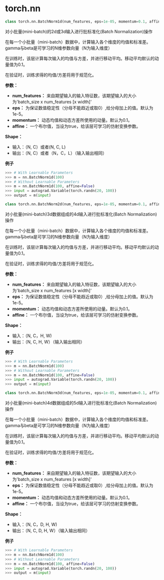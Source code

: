# torch.nn
```python
class torch.nn.BatchNorm1d(num_features, eps=1e-05, momentum=0.1, affine=True)
```
对小批量(mini-batch)的2d或3d输入进行批标准化(Batch Normalization)操作
<script type="text/javascript" src="http://cdn.mathjax.org/mathjax/latest/MathJax.js?config=default">$$y = \frac{x - mean[x]}{ \sqrt{Var[x]} + \epsilon} * gamma + beta$$</script>


在每一个小批量（mini-batch）数据中，计算输入各个维度的均值和标准差。gamma与beta是可学习的N维参数向量（N为输入维度）

在训练时，该层计算每次输入的均值与方差，并进行移动平均。移动平均默认的动量值为0.1。

在验证时，训练求得的均值/方差将用于规范化。

**参数：**

- **num_features：** 来自期望输入的输入特征数，该期望输入的大小为'batch_size x num_features [x width]'
- **eps：** 为保证数值稳定性（分母不能趋近或取0）,给分母加上的值。默认为1e-5。
- **momentum：** 动态均值和动态方差所使用的动量。默认为0.1。
- **affine：** 一个布尔值，当设为true，给该层可学习的仿射变换参数。

**Shape：**
- 输入：（N, C）或者(N, C, L)
- 输出：（N, C）或者（N，C，L）（输入输出相同）

**例子**
```python
>>> # With Learnable Parameters
>>> m = nn.BatchNorm1d(100)
>>> # Without Learnable Parameters
>>> m = nn.BatchNorm1d(100, affine=False)
>>> input = autograd.Variable(torch.randn(20, 100))
>>> output = m(input)
```

```python
class torch.nn.BatchNorm2d(num_features, eps=1e-05, momentum=0.1, affine=True)
```
对小批量(mini-batch)3d数据组成的4d输入进行批标准化(Batch Normalization)操作
<script type="text/javascript" src="http://cdn.mathjax.org/mathjax/latest/MathJax.js?config=default">$$y = \frac{x - mean[x]}{ \sqrt{Var[x]} + \epsilon} * gamma + beta$$</script>

在每一个小批量（mini-batch）数据中，计算输入各个维度的均值和标准差。gamma与beta是可学习的N维参数向量（N为输入维度）

在训练时，该层计算每次输入的均值与方差，并进行移动平均。移动平均默认的动量值为0.1。

在验证时，训练求得的均值/方差将用于规范化。

**参数：**

- **num_features：** 来自期望输入的输入特征数，该期望输入的大小为'batch_size x num_features [x width]'
- **eps：** 为保证数值稳定性（分母不能趋近或取0）,给分母加上的值。默认为1e-5。
- **momentum：** 动态均值和动态方差所使用的动量。默认为0.1。
- **affine：** 一个布尔值，当设为true，给该层可学习的仿射变换参数。

**Shape：**
- 输入：（N, C，H, W)
- 输出：（N, C, H, W）（输入输出相同）

**例子**
```python
>>> # With Learnable Parameters
>>> m = nn.BatchNorm1d(100)
>>> # Without Learnable Parameters
>>> m = nn.BatchNorm1d(100, affine=False)
>>> input = autograd.Variable(torch.randn(20, 100))
>>> output = m(input)
```

```python
class torch.nn.BatchNorm3d(num_features, eps=1e-05, momentum=0.1, affine=True)
```
对小批量(mini-batch)4d数据组成的5d输入进行批标准化(Batch Normalization)操作
<script type="text/javascript" src="http://cdn.mathjax.org/mathjax/latest/MathJax.js?config=default">$$y = \frac{x - mean[x]}{ \sqrt{Var[x]} + \epsilon} * gamma + beta$$</script>


在每一个小批量（mini-batch）数据中，计算输入各个维度的均值和标准差。gamma与beta是可学习的N维参数向量（N为输入维度）

在训练时，该层计算每次输入的均值与方差，并进行移动平均。移动平均默认的动量值为0.1。

在验证时，训练求得的均值/方差将用于规范化。

**参数：**

- **num_features：** 来自期望输入的输入特征数，该期望输入的大小为'batch_size x num_features [x width]'
- **eps：** 为保证数值稳定性（分母不能趋近或取0）,给分母加上的值。默认为1e-5。
- **momentum：** 动态均值和动态方差所使用的动量。默认为0.1。
- **affine：** 一个布尔值，当设为true，给该层可学习的仿射变换参数。

**Shape：**
- 输入：（N, C，D, H, W)
- 输出：（N, C, D, H, W）（输入输出相同）

**例子**
```python
>>> # With Learnable Parameters
>>> m = nn.BatchNorm1d(100)
>>> # Without Learnable Parameters
>>> m = nn.BatchNorm1d(100, affine=False)
>>> input = autograd.Variable(torch.randn(20, 100))
>>> output = m(input)
```

